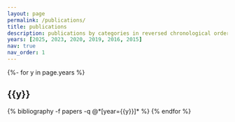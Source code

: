 ```yaml
---
layout: page
permalink: /publications/
title: publications
description: publications by categories in reversed chronological order. generated by jekyll-scholar.
years: [2025, 2023, 2020, 2019, 2016, 2015]
nav: true
nav_order: 1
---
```

<!-- _pages/publications.md -->
<div class="publications">

{%- for y in page.years %}
  <h2 class="year">{{y}}</h2>
  {% bibliography -f papers -q @*[year={{y}}]* %}
{% endfor %}

</div>
